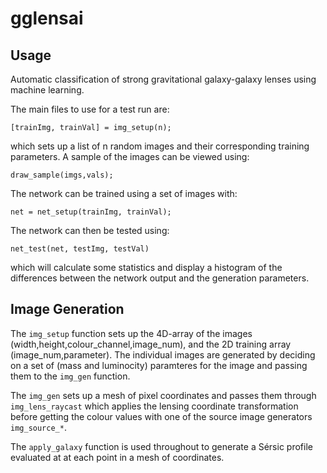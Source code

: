 # gglensai

## Usage

Automatic classification of strong gravitational galaxy-galaxy lenses using machine learning.

The main files to use for a test run are:

`[trainImg, trainVal] = img_setup(n);`

which sets up a list of n random images and their corresponding training parameters. 
A sample of the images can be viewed using:
 
`draw_sample(imgs,vals);`
 

The network can be trained using a set of images with:
 
`net = net_setup(trainImg, trainVal);`


The network can then be tested using:
 
`net_test(net, testImg, testVal)`

which will calculate some statistics and display a histogram of the differences between the network output and the generation parameters.


## Image Generation

The `img_setup` function sets up the 4D-array of the images (width,height,colour_channel,image_num), and the 2D training array (image_num,parameter). The individual images are generated by deciding on a set of (mass and luminocity) paramteres for the image and passing them to the `img_gen` function.

The `img_gen` sets up a mesh of pixel coordinates and passes them through `img_lens_raycast` which applies the lensing coordinate transformation before getting the colour values with one of the source image generators `img_source_*`.

The `apply_galaxy` function is used throughout to generate a Sérsic profile evaluated at at each point in a mesh of coordinates.

